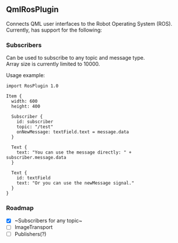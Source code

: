 ## QmlRosPlugin
Connects QML user interfaces to the Robot Operating System (ROS).  
Currently, has support for the following:

### Subscribers
Can be used to subscribe to any topic and message type.  
Array size is currently limited to 10000.

Usage example:
```
import RosPlugin 1.0

Item {
  width: 600
  height: 400
  
  Subscriber {
    id: subscriber
    topic: "/test"
    onNewMessage: textField.text = message.data 
  }
  
  Text {
    text: "You can use the message directly: " + subscriber.message.data
  }
  
  Text {
    id: textField
    text: "Or you can use the newMessage signal."
  }
}
```


### Roadmap

- [x] ~Subscribers for any topic~
- [ ] ImageTransport   
- [ ] Publishers(?)  

